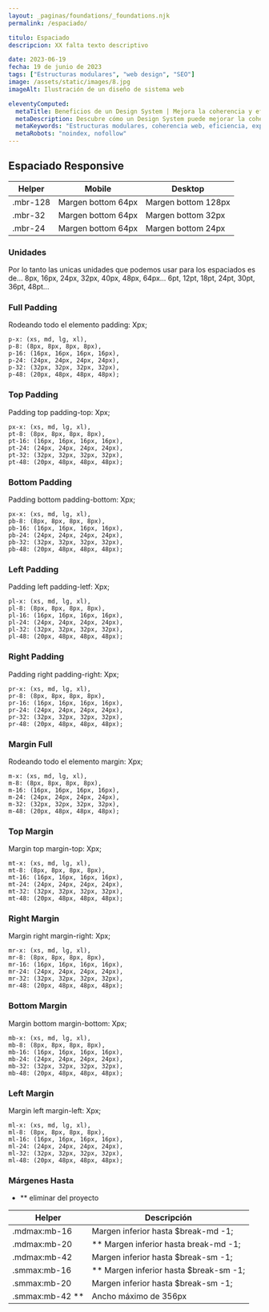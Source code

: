 ```yaml
---
layout: _paginas/foundations/_foundations.njk
permalink: /espaciado/

titulo: Espaciado
descripcion: XX falta texto descriptivo

date: 2023-06-19
fecha: 19 de junio de 2023
tags: ["Estructuras modulares", "web design", "SEO"]
image: /assets/static/images/8.jpg
imageAlt: Ilustración de un diseño de sistema web

eleventyComputed:
  metaTitle: Beneficios de un Design System | Mejora la coherencia y eficiencia de tu web
  metaDescription: Descubre cómo un Design System puede mejorar la coherencia y eficiencia de tu sitio web. Obtén más clics y mejora la experiencia de usuario. 💡 ¡Conoce los beneficios ahora!
  metaKeywords: "Estructuras modulares, coherencia web, eficiencia, experiencia de usuario"
  metaRobots: "noindex, nofollow"
---
```


## Espaciado Responsive

| Helper   | Mobile             | Desktop             |
| -------- | ------------------ | ------------------- |
| .mbr-128 | Margen bottom 64px | Margen bottom 128px |
| .mbr-32  | Margen bottom 64px | Margen bottom 32px  |
| .mbr-24  | Margen bottom 64px | Margen bottom 24px  |



### Unidades
Por lo tanto las unicas unidades que podemos usar para los espaciados es de...
8px, 16px, 24px, 32px, 40px, 48px, 64px...
6pt, 12pt, 18pt, 24pt, 30pt, 36pt, 48pt...

### Full Padding

Rodeando todo el elemento padding: Xpx;

```
p-x: (xs, md, lg, xl),
p-8: (8px, 8px, 8px, 8px),
p-16: (16px, 16px, 16px, 16px),
p-24: (24px, 24px, 24px, 24px),
p-32: (32px, 32px, 32px, 32px),
p-48: (20px, 48px, 48px, 48px);
```

### Top Padding

Padding top padding-top: Xpx;

```
px-x: (xs, md, lg, xl),
pt-8: (8px, 8px, 8px, 8px),
pt-16: (16px, 16px, 16px, 16px),
pt-24: (24px, 24px, 24px, 24px),
pt-32: (32px, 32px, 32px, 32px),
pt-48: (20px, 48px, 48px, 48px);
```

### Bottom Padding

Padding bottom padding-bottom: Xpx;

```
px-x: (xs, md, lg, xl),
pb-8: (8px, 8px, 8px, 8px),
pb-16: (16px, 16px, 16px, 16px),
pb-24: (24px, 24px, 24px, 24px),
pb-32: (32px, 32px, 32px, 32px),
pb-48: (20px, 48px, 48px, 48px);
```

### Left Padding

Padding left padding-letf: Xpx;

```
pl-x: (xs, md, lg, xl),
pl-8: (8px, 8px, 8px, 8px),
pl-16: (16px, 16px, 16px, 16px),
pl-24: (24px, 24px, 24px, 24px),
pl-32: (32px, 32px, 32px, 32px),
pl-48: (20px, 48px, 48px, 48px);
```

### Right Padding

Padding right padding-right: Xpx;

```
pr-x: (xs, md, lg, xl),
pr-8: (8px, 8px, 8px, 8px),
pr-16: (16px, 16px, 16px, 16px),
pr-24: (24px, 24px, 24px, 24px),
pr-32: (32px, 32px, 32px, 32px),
pr-48: (20px, 48px, 48px, 48px);
```

### Margin Full

Rodeando todo el elemento margin: Xpx;

```
m-x: (xs, md, lg, xl),
m-8: (8px, 8px, 8px, 8px),
m-16: (16px, 16px, 16px, 16px),
m-24: (24px, 24px, 24px, 24px),
m-32: (32px, 32px, 32px, 32px),
m-48: (20px, 48px, 48px, 48px);
```

### Top Margin

Margin top margin-top: Xpx;

```
mt-x: (xs, md, lg, xl),
mt-8: (8px, 8px, 8px, 8px),
mt-16: (16px, 16px, 16px, 16px),
mt-24: (24px, 24px, 24px, 24px),
mt-32: (32px, 32px, 32px, 32px),
mt-48: (20px, 48px, 48px, 48px);
```

### Right Margin

Margin right margin-right: Xpx;

```
mr-x: (xs, md, lg, xl),
mr-8: (8px, 8px, 8px, 8px),
mr-16: (16px, 16px, 16px, 16px),
mr-24: (24px, 24px, 24px, 24px),
mr-32: (32px, 32px, 32px, 32px),
mr-48: (20px, 48px, 48px, 48px);
```

### Bottom Margin

Margin bottom margin-bottom: Xpx;

```
mb-x: (xs, md, lg, xl),
mb-8: (8px, 8px, 8px, 8px),
mb-16: (16px, 16px, 16px, 16px),
mb-24: (24px, 24px, 24px, 24px),
mb-32: (32px, 32px, 32px, 32px),
mb-48: (20px, 48px, 48px, 48px);
```

### Left Margin

Margin left margin-left: Xpx;

```
ml-x: (xs, md, lg, xl),
ml-8: (8px, 8px, 8px, 8px),
ml-16: (16px, 16px, 16px, 16px),
ml-24: (24px, 24px, 24px, 24px),
ml-32: (32px, 32px, 32px, 32px),
ml-48: (20px, 48px, 48px, 48px);
```

### Márgenes Hasta
- ** eliminar del proyecto

| Helper            | Descripción                              |
| ----------------- | ---------------------------------------- |
| .mdmax:mb-16      | Margen inferior hasta $break-md -1;      |
| .mdmax:mb-20      | \*\* Margen inferior hasta break-md -1;  |
| .mdmax:mb-42      | Margen inferior hasta $break-sm -1;      |
| .smmax:mb-16      | \*\* Margen inferior hasta $break-sm -1; |
| .smmax:mb-20      | Margen inferior hasta $break-sm -1;      |
| .smmax:mb-42 \*\* | Ancho máximo de 356px                    |
